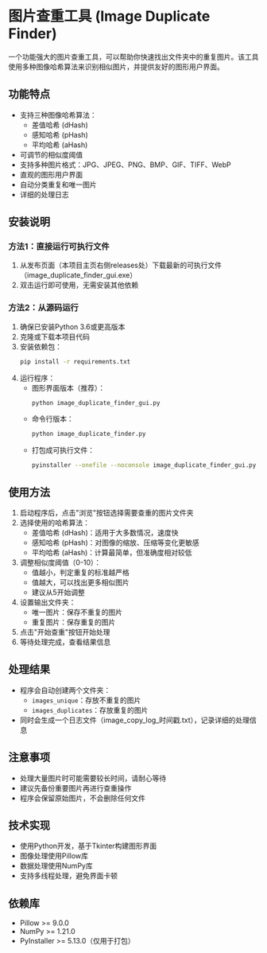 # 图片查重工具 (Image Duplicate Finder)

一个功能强大的图片查重工具，可以帮助你快速找出文件夹中的重复图片。该工具使用多种图像哈希算法来识别相似图片，并提供友好的图形用户界面。

## 功能特点

- 支持三种图像哈希算法：
  - 差值哈希 (dHash)
  - 感知哈希 (pHash)
  - 平均哈希 (aHash)
- 可调节的相似度阈值
- 支持多种图片格式：JPG、JPEG、PNG、BMP、GIF、TIFF、WebP
- 直观的图形用户界面
- 自动分类重复和唯一图片
- 详细的处理日志

## 安装说明

### 方法1：直接运行可执行文件

1. 从发布页面（本项目主页右侧releases处）下载最新的可执行文件（image_duplicate_finder_gui.exe）
2. 双击运行即可使用，无需安装其他依赖

### 方法2：从源码运行

1. 确保已安装Python 3.6或更高版本
2. 克隆或下载本项目代码
3. 安装依赖包：
   ```bash
   pip install -r requirements.txt
   ```
4. 运行程序：
   - 图形界面版本（推荐）：
     ```bash
     python image_duplicate_finder_gui.py
     ```
   - 命令行版本：
     ```bash
     python image_duplicate_finder.py
     ```
   - 打包成可执行文件：
     ```bash
     pyinstaller --onefile --noconsole image_duplicate_finder_gui.py
     ```
## 使用方法

1. 启动程序后，点击"浏览"按钮选择需要查重的图片文件夹
2. 选择使用的哈希算法：
   - 差值哈希 (dHash)：适用于大多数情况，速度快
   - 感知哈希 (pHash)：对图像的缩放、压缩等变化更敏感
   - 平均哈希 (aHash)：计算最简单，但准确度相对较低
3. 调整相似度阈值（0-10）：
   - 值越小，判定重复的标准越严格
   - 值越大，可以找出更多相似图片
   - 建议从5开始调整
4. 设置输出文件夹：
   - 唯一图片：保存不重复的图片
   - 重复图片：保存重复的图片
5. 点击"开始查重"按钮开始处理
6. 等待处理完成，查看结果信息

## 处理结果

- 程序会自动创建两个文件夹：
  - `images_unique`：存放不重复的图片
  - `images_duplicates`：存放重复的图片
- 同时会生成一个日志文件（image_copy_log_时间戳.txt），记录详细的处理信息

## 注意事项

- 处理大量图片时可能需要较长时间，请耐心等待
- 建议先备份重要图片再进行查重操作
- 程序会保留原始图片，不会删除任何文件

## 技术实现

- 使用Python开发，基于Tkinter构建图形界面
- 图像处理使用Pillow库
- 数据处理使用NumPy库
- 支持多线程处理，避免界面卡顿

## 依赖库

- Pillow >= 9.0.0
- NumPy >= 1.21.0
- PyInstaller >= 5.13.0（仅用于打包）
